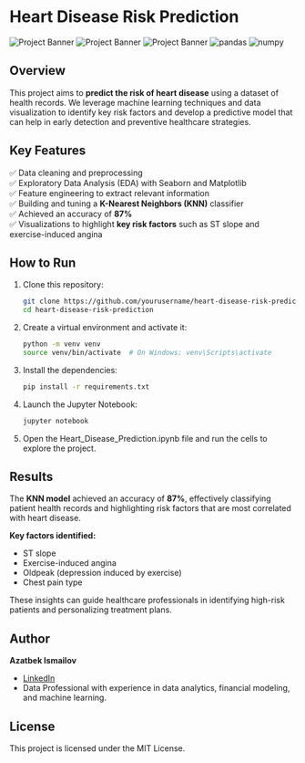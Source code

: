 # Heart Disease Risk Prediction

![Project Banner](https://img.shields.io/badge/-Python-blue?logo=python) ![Project Banner](https://img.shields.io/badge/-Jupyter-orange?logo=jupyter) ![Project Banner](https://img.shields.io/badge/-Machine%20Learning-green?logo=scikit-learn) ![pandas](https://img.shields.io/badge/pandas-150458?style=flat&logo=pandas&logoColor=white) ![numpy](https://img.shields.io/badge/numpy-013243?style=flat&logo=numpy&logoColor=white)


## Overview

This project aims to **predict the risk of heart disease** using a dataset of health records. We leverage machine learning techniques and data visualization to identify key risk factors and develop a predictive model that can help in early detection and preventive healthcare strategies.

## Key Features

✅ Data cleaning and preprocessing  
✅ Exploratory Data Analysis (EDA) with Seaborn and Matplotlib  
✅ Feature engineering to extract relevant information  
✅ Building and tuning a **K-Nearest Neighbors (KNN)** classifier  
✅ Achieved an accuracy of **87%**  
✅ Visualizations to highlight **key risk factors** such as ST slope and exercise-induced angina  

## How to Run

1. Clone this repository:
   ```bash
   git clone https://github.com/yourusername/heart-disease-risk-prediction.git
   cd heart-disease-risk-prediction

2. Create a virtual environment and activate it:
   ```bash
   python -m venv venv
   source venv/bin/activate  # On Windows: venv\Scripts\activate

3. Install the dependencies:
   ```bash
   pip install -r requirements.txt

4. Launch the Jupyter Notebook:
   ```bash
   jupyter notebook

6. Open the Heart_Disease_Prediction.ipynb file and run the cells to explore the project.

## Results

The **KNN model** achieved an accuracy of **87%**, effectively classifying patient health records and highlighting risk factors that are most correlated with heart disease.

**Key factors identified:**

- ST slope  
- Exercise-induced angina  
- Oldpeak (depression induced by exercise)  
- Chest pain type  

These insights can guide healthcare professionals in identifying high-risk patients and personalizing treatment plans.

## Author

**Azatbek Ismailov**  
- [LinkedIn](https://www.linkedin.com/in/azatbek-ismailov)  
- Data Professional with experience in data analytics, financial modeling, and machine learning.

## License

This project is licensed under the MIT License.
